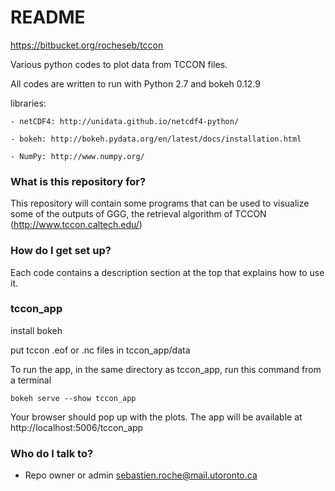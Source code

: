 # README #

https://bitbucket.org/rocheseb/tccon

Various python codes to plot data from TCCON files.

All codes are written to run with Python 2.7 and bokeh 0.12.9

libraries:

	- netCDF4: http://unidata.github.io/netcdf4-python/
	
	- bokeh: http://bokeh.pydata.org/en/latest/docs/installation.html
	
	- NumPy: http://www.numpy.org/


### What is this repository for? ###

This repository will contain some programs that can be used to visualize some of the outputs of GGG, the retrieval algorithm of TCCON (http://www.tccon.caltech.edu/)

### How do I get set up? ###

Each code contains a description section at the top that explains how to use it.

### tccon_app ###

install bokeh

put tccon .eof or .nc files in tccon_app/data

To run the app, in the same directory as tccon_app, run this command from a terminal

	bokeh serve --show tccon_app

Your browser should pop up with the plots. The app will be available at http://localhost:5006/tccon_app

### Who do I talk to? ###

* Repo owner or admin
sebastien.roche@mail.utoronto.ca
